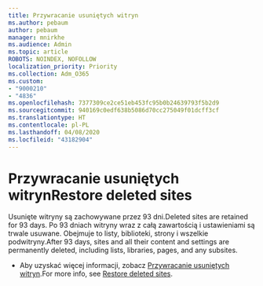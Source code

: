 ```yaml
---
title: Przywracanie usuniętych witryn
ms.author: pebaum
author: pebaum
manager: mnirkhe
ms.audience: Admin
ms.topic: article
ROBOTS: NOINDEX, NOFOLLOW
localization_priority: Priority
ms.collection: Adm_O365
ms.custom:
- "9000210"
- "4836"
ms.openlocfilehash: 7377309ce2ce51eb453fc95b0b24639793f5b2d9
ms.sourcegitcommit: 940169c0edf638b5086d70cc275049f01dcff3cf
ms.translationtype: HT
ms.contentlocale: pl-PL
ms.lasthandoff: 04/08/2020
ms.locfileid: "43182904"
---
```

# <a name="restore-deleted-sites"></a><span data-ttu-id="c4404-102">Przywracanie usuniętych witryn</span><span class="sxs-lookup"><span data-stu-id="c4404-102">Restore deleted sites</span></span>

<span data-ttu-id="c4404-103">Usunięte witryny są zachowywane przez 93 dni.</span><span class="sxs-lookup"><span data-stu-id="c4404-103">Deleted sites are retained for 93 days.</span></span> <span data-ttu-id="c4404-104">Po 93 dniach witryny wraz z całą zawartością i ustawieniami są trwale usuwane. Obejmuje to listy, biblioteki, strony i wszelkie podwitryny.</span><span class="sxs-lookup"><span data-stu-id="c4404-104">After 93 days, sites and all their content and settings are permanently deleted, including lists, libraries, pages, and any subsites.</span></span>

- <span data-ttu-id="c4404-105">Aby uzyskać więcej informacji, zobacz [Przywracanie usuniętych witryn](https://docs.microsoft.com/sharepoint/restore-deleted-site-collection).</span><span class="sxs-lookup"><span data-stu-id="c4404-105">For more info, see [Restore deleted sites](https://docs.microsoft.com/sharepoint/restore-deleted-site-collection).</span></span>
